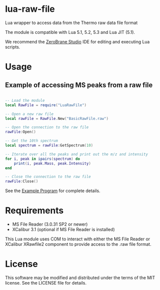 # lua-raw-file
Lua wrapper to access data from the Thermo raw data file format

The module is compatible with Lua 5.1, 5.2, 5.3 and Lua JIT (5.1).

We recommend the [ZeroBrane Studio](https://github.com/pkulchenko/ZeroBraneStudio/) IDE for editing and executing Lua scripts.

# Usage

## Example of accessing MS peaks from a raw file

```lua

-- Load the module
local RawFile = require("LuaRawFile")	

-- Open a new raw file
local rawFile = RawFile.New("BasicRawFile.raw")

-- Open the connection to the raw file
rawFile:Open()

-- Get the 10th spectrum
local spectrum = rawFile:GetSpectrum(10)

-- Iterate over all the peaks and print out the m/z and intensity
for i, peak in ipairs(spectrum) do
	print(i, peak.Mass, peak.Intensity)
end

-- Close the connection to the raw file
rawFile:Close()

```

See the [Example Program](example/RawFileExample.lua) for complete details.


# Requirements

 * MS File Reader (3.0.31 SP2 or newer)
 * XCalibur 3.1 (optional if MS File Reader is installed)
 
 This Lua module uses COM to interact with either the MS File Reader or XCalibur XRawfile2 component to provide access to the .raw file format.
 
# License
 
This software may be modified and distributed under the terms of the MIT license.  See the LICENSE file for details.